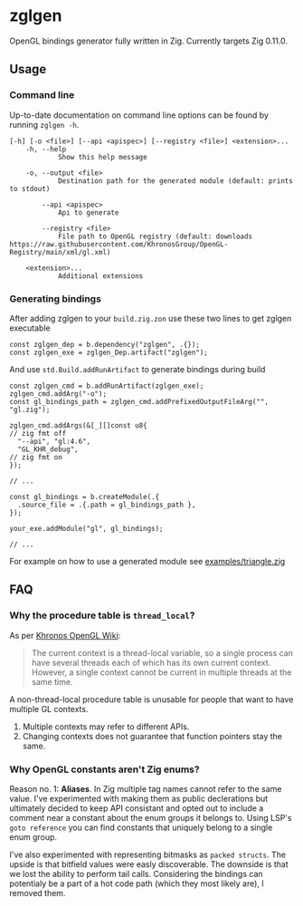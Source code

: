 # zglgen

OpenGL bindings generator fully written in Zig. Currently targets Zig 0.11.0.

## Usage

### Command line

Up-to-date documentation on command line options can be found by running `zglgen -h`.

```
[-h] [-o <file>] [--api <apispec>] [--registry <file>] <extension>...
    -h, --help
            Show this help message

    -o, --output <file>
            Destination path for the generated module (default: prints to stdout)

        --api <apispec>
            Api to generate

        --registry <file>
            File path to OpenGL registry (default: downloads https://raw.githubusercontent.com/KhronosGroup/OpenGL-Registry/main/xml/gl.xml)

    <extension>...
            Additional extensions
```

### Generating bindings

After adding zglgen to your `build.zig.zon` use these two lines to get zglgen executable

```zig
const zglgen_dep = b.dependency("zglgen", .{});
const zglgen_exe = zglgen_Dep.artifact("zglgen");
```

And use `std.Build.addRunArtifact` to generate bindings during build

```zig
const zglgen_cmd = b.addRunArtifact(zglgen_exe);
zglgen_cmd.addArg("-o");
const gl_bindings_path = zglgen_cmd.addPrefixedOutputFileArg("", "gl.zig");

zglgen_cmd.addArgs(&[_][]const u8{
// zig fmt off
  "--api", "gl:4.6",
  "GL_KHR_debug",
// zig fmt on
});

// ...

const gl_bindings = b.createModule(.{
  .source_file = .{.path = gl_bindings_path },
});

your_exe.addModule("gl", gl_bindings);

// ...
```

For example on how to use a generated module see [examples/triangle.zig](./examples/triangle.zig)

## FAQ

### Why the procedure table is `thread_local`?

As per [Khronos OpenGL Wiki](https://www.khronos.org/opengl/wiki/OpenGL_Context):

> The current context is a thread-local variable, so a single process can have several threads
> each of which has its own current context. However, a single context cannot be current in
> multiple threads at the same time. 

A non-thread-local procedure table is unusable for people that want to have multiple GL contexts.

1. Multiple contexts may refer to different APIs.
2. Changing contexts does not guarantee that function pointers stay the same.

### Why OpenGL constants aren't Zig enums?

Reason no. 1: **Aliases**. In Zig multiple tag names cannot refer to the same value.
I've experimented with making them as public declerations but ultimately decided to keep API consistant
and opted out to include a comment near a constant about the enum groups it belongs to.
Using LSP's `goto reference` you can find constants that uniquely belong to a single enum group.

I've also experimented with representing bitmasks as `packed structs`.
The upside is that bitfield values were easly discoverable.
The downside is that we lost the ability to perform tail calls.
Considering the bindings can potentialy be a part of a hot code path (which they most likely are), I removed them.
